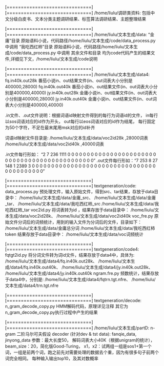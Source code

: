 [==============================][==============================]
/home/liulu/调研类资料:
包括中文分级白皮书、文本分类主题调研结果、标签算法调研结果、主题整理结果


[==============================][==============================]
/home/liulu/文本生成/data:
“金庸”目录         原始语料小说，代码路径/home/liulu/文本生成/code/data_process.py 中调用
“我吃西红柿”目录   原始语料小说，代码路径/home/liulu/文本生成/code/data_process.py 中调用
其余文件和目录	   均为code代码产生的结果文件,详细见下文，/home/liulu/文本生成/code说明


[==============================][==============================]
/home/liulu/文本生成/data4:
fq.in40k.out28k   番茄小说in、out结果文件(in、out词表大小分别是400000,28000)
fq.in40k.out40k   番茄小说in、out结果文件(in、out词表大小分别是400000,40000)
jy.in40k.out28k   金庸小说in、out结果文件(in、out词表大小分别是400000,28000)
jy.in40k.out40k	  金庸小说in、out结果文件(in、out词表大小分别是400000,40000)

.in文件、.out文件说明：根据词语id映射文件得到的每行为词语id的文件，
				       in每行以sos词语对应的id作为开头，
				       out每行以eos词语对应的id作为结尾，
				       每行固定为50个字符，不足在最末尾用msk对应的id补齐
					   
词语id映射文件目录是: /home/liulu/文本生成/data/voc2id28k ,28000词表
					  /home/liulu/文本生成/data/voc2id40k ,40000词表

.in文件每行形如： “2 7 236 1111 0 0 0 0 0 0 0 0 0 0 0 0 0 0 0 0 0 0 0 0 0 0 0 0 0 0 0 0 0 0 0 0 0 0 0 0 0 0 0 0 0 0 0 0 0 0”
.out文件每行形如：“7 253 8 27 148 1 2389 3 0 0 0 0 0 0 0 0 0 0 0 0 0 0 0 0 0 0 0 0 0 0 0 0 0 0 0 0 0 0 0 0 0 0 0 0 0 0 0 0 0 0”

[==============================][==============================]
textgeneration/code:
data_process.py  预处理文件，输入原始文件，得到src、tar结果，存放于data目录中：
				 /home/liulu/文本生成/data/金庸_src、
				 /home/liulu/文本生成/data/金庸_tar、
				 /home/liulu/文本生成/data/我吃西红柿_src
				 /home/liulu/文本生成/data/我吃西红柿_tar
voc2id.py        将词表转为id ，结果存放于data目录中：
				 /home/liulu/文本生成/data/voc2id28k、
				 /home/liulu/文本生成/data/voc2id40k
voc_fre.py       原始文件分词后的词频统计，用到的输入文件为分词后的文件，目录如下：
				 /home/liulu/文本生成/data/金庸总分词 
				 /home/liulu/文本生成/data/我吃西红柿token
				 结果存放于data目录中：
				 /home/liulu/文本生成/data/voc词频统计 


[==============================][==============================]
textgeneration/code4:
fqtgt2id.py   将分词文件转为词id文件，结果存放于data4中，具体为:
              /home/liulu/文本生成/data4/fq.in40k.out28k、
			  /home/liulu/文本生成/data4/fq.in40k.out40k、
			  /home/liulu/文本生成/data4/jy.in40k.out28k、
			  /home/liulu/文本生成/data4/jy.in40k.out40k
ngram.fre.py  频数统计，结果存放于data4中，分别是:
              /home/liulu/文本生成/data4/fqtrn.tgt.nfre、 
			  /home/liulu/文本生成/data4/trn.tgt.nfre


[==============================][==============================]
textgeneration/decode:
n_gram_decode_copy.py  HMM解码代码，原理详见注释
其它为n_gram_decode_copy.py执行过程中产生的结果


[==============================][==============================]
/home/liulu/文本生成/partD:
n-gram 二阶马尔可夫假设 decoder (针对dev & tst data): fanqie_data, jinyong_data
    参数：最大长度50， 解码词表大小40K（根据unigram的统计），beam_size：20，简化版Good-Turing，
    x1，x2：试两组一组是sos1+第一个词，一组是前两个词，跑之前先对需要处理的数据去个重，因为有很多句子前两个词完全相同。
    每种输入输出top10，及其对数概率
